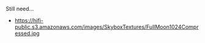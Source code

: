 Still need...

* https://hifi-public.s3.amazonaws.com/images/SkyboxTextures/FullMoon1024Compressed.jpg